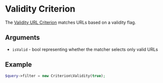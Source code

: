 # Validity Criterion

The [Validity URL Criterion](https://github.com/ibexa/core/blob/main/src/contracts/Repository/Values/URL/Query/Criterion/Validity.php) matches URLs based on a validity flag.

## Arguments

- `isValid` - bool representing whether the matcher selects only valid URLs

## Example

```php
$query->filter = new Criterion\Validity(true);
```
